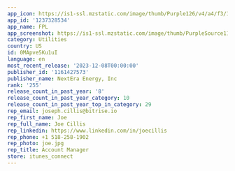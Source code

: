 ```yaml
---
app_icon: https://is1-ssl.mzstatic.com/image/thumb/Purple126/v4/a4/f3/1d/a4f31d36-d74a-c200-78c1-d296484bf85b/AppIcon-0-1x_U007emarketing-0-10-0-85-220-0.png/1024x1024bb.png
app_id: '1237328534'
app_name: FPL
app_screenshot: https://is1-ssl.mzstatic.com/image/thumb/PurpleSource112/v4/85/0e/f2/850ef298-b198-cd5f-408e-8338da7cf7d7/b0bc4023-b554-4c25-984a-608ad1cf87f4_iOS_6.5_Account_Summary.png/1284x2778bb.png
category: Utilities
country: US
id: 0MApve5Ku1uI
language: en
most_recent_release: '2023-12-08T00:00:00'
publisher_id: '1161427573'
publisher_name: NextEra Energy, Inc
rank: '255'
release_count_in_past_year: '8'
release_count_in_past_year_category: 10
release_count_in_past_year_top_in_category: 29
rep_email: joseph.cillis@bitrise.io
rep_first_name: Joe
rep_full_name: Joe Cillis
rep_linkedin: https://www.linkedin.com/in/joecillis
rep_phone: +1 518-258-1902
rep_photo: joe.jpg
rep_title: Account Manager
store: itunes_connect
---
```

